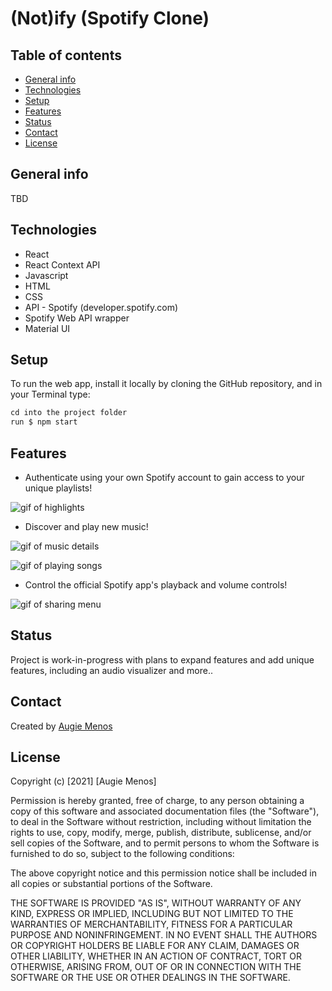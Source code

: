 # (Not)ify (Spotify Clone)


## Table of contents
* [General info](#general-info)
* [Technologies](#technologies)
* [Setup](#setup)
* [Features](#features)
* [Status](#status)
* [Contact](#contact)
* [License](#license)


## General info
TBD


## Technologies
* React
* React Context API
* Javascript 
* HTML
* CSS
* API - Spotify (developer.spotify.com)
* Spotify Web API wrapper
* Material UI

## Setup
To run the web app, install it locally by cloning the GitHub repository, and in your Terminal type:
``` javascript
cd into the project folder
run $ npm start
``` 

## Features

* Authenticate using your own Spotify account to gain access to your unique playlists!

![gif of highlights](https://media.giphy.com/media/KdjqqtzvDgJfAzSnQD/giphy.gif) 

* Discover and play new music!

![gif of music details](https://media.giphy.com/media/brmrr0rqEHjV0nIkyG/giphy.gif)

![gif of playing songs](https://media.giphy.com/media/ESez5BbGiYkBovJmrn/giphy.gif)

* Control the official Spotify app's playback and volume controls!

![gif of sharing menu](") 



## Status
Project is work-in-progress with plans to expand features and add unique features, including an audio visualizer and more..


## Contact
Created by [Augie Menos](https://www.linkedin.com/in/augie-menos-9b8329b1/)


## License

Copyright (c) [2021] [Augie Menos]

Permission is hereby granted, free of charge, to any person obtaining a copy
of this software and associated documentation files (the "Software"), to deal
in the Software without restriction, including without limitation the rights
to use, copy, modify, merge, publish, distribute, sublicense, and/or sell
copies of the Software, and to permit persons to whom the Software is
furnished to do so, subject to the following conditions:

The above copyright notice and this permission notice shall be included in all
copies or substantial portions of the Software.

THE SOFTWARE IS PROVIDED "AS IS", WITHOUT WARRANTY OF ANY KIND, EXPRESS OR
IMPLIED, INCLUDING BUT NOT LIMITED TO THE WARRANTIES OF MERCHANTABILITY,
FITNESS FOR A PARTICULAR PURPOSE AND NONINFRINGEMENT. IN NO EVENT SHALL THE
AUTHORS OR COPYRIGHT HOLDERS BE LIABLE FOR ANY CLAIM, DAMAGES OR OTHER
LIABILITY, WHETHER IN AN ACTION OF CONTRACT, TORT OR OTHERWISE, ARISING FROM,
OUT OF OR IN CONNECTION WITH THE SOFTWARE OR THE USE OR OTHER DEALINGS IN THE
SOFTWARE.
